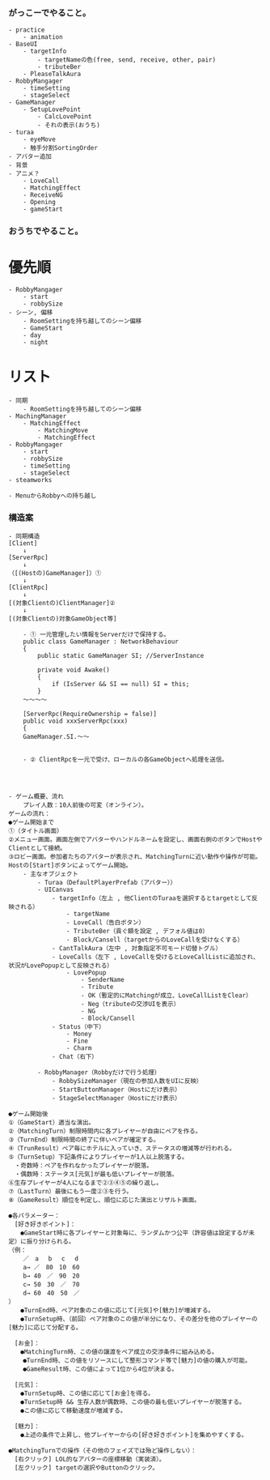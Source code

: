 ﻿### がっこーでやること。
	- practice
		- animation
	- BaseUI
		- targetInfo
			- targetNameの色(free, send, receive, other, pair)
			- tributeBer
		- PleaseTalkAura
	- RobbyMangager
		- timeSetting
		- stageSelect
	- GameManager
		- SetupLovePoint
			- CalcLovePoint
			- それの表示(おうち)
	- turaa
		- eyeMove
		- 触手分割SortingOrder
	- アバター追加
	- 背景
	- アニメ？
		- LoveCall
		- MatchingEffect
		- ReceiveNG
		- Opening
		- gameStart

### おうちでやること。
# 優先順
	- RobbyMangager
		- start
		- robbySize
	- シーン, 偏移
		- RoomSettingを持ち越してのシーン偏移
		- GameStart
		- day
		- night

# リスト
	- 同期
		- RoomSettingを持ち越してのシーン偏移
	- MachingManager
		- MatchingEffect
			- MatchingMove
			- MatchingEffect
	- RobbyMangager
		- start
		- robbySize
		- timeSetting
		- stageSelect
	- steamworks

	- MenuからRobbyへの持ち越し


### 構造案
	- 同期構造
	[Client]
		↓
	[ServerRpc]
		↓
	（[(Hostの)GameManager]）①
		↓
	[ClientRpc]
		↓
	[(対象Clientの)ClientManager]②
		↓
	[(対象Clientの)対象GameObject等]

		- ① 一元管理したい情報をServerだけで保持する。
		public class GameManager : NetworkBehaviour
		{
			public static GameManager SI; //ServerInstance
	
		    private void Awake()
			{
				if (IsServer && SI == null) SI = this;
			}
		～～～～

		[ServerRpc(RequireOwnership = false)]
		public void xxxServerRpc(xxx)
		{
	    GameManager.SI.～～


		- ② ClientRpcを一元で受け、ローカルの各GameObjectへ処理を送信。


	

	- ゲーム概要、流れ
		プレイ人数：10人前後の可変（オンライン）。
	ゲームの流れ：
	●ゲーム開始まで
	①（タイトル画面）
	②メニュー画面。画面左側でアバターやハンドルネームを設定し、画面右側のボタンでHostやClientとして接続。
	③ロビー画面。参加者たちのアバターが表示され、MatchingTurnに近い動作や操作が可能。Hostの[Start]ボタンによってゲーム開始。
		- 主なオブジェクト
			- Turaa（DefaultPlayerPrefab（アバター））
			- UICanvas
				- targetInfo（左上 , 他ClientのTuraaを選択するとtargetとして反映される）
					- targetName
					- LoveCall（告白ボタン）
					- TributeBer（貢ぐ額を設定 , デフォル値は0）
					- Block/Cansell（targetからのLoveCallを受けなくする）
				- CantTalkAura（左中 , 対象指定不可モード切替トグル）
				- LoveCalls（左下 , LoveCallを受けるとLoveCallListに追加され、状況がLovePopupとして反映される）
					- LovePopup
						- SenderName
						- Tribute
						- OK（暫定的にMatchingが成立、LoveCallListをClear）
						- Neg（tributeの交渉UIを表示）
						- NG
						- Block/Cansell
				- Status（中下）
					- Money
					- Fine
					- Charm
				- Chat（右下）

			- RobbyManager（Robbyだけで行う処理）
				- RobbySizeManager（現在の参加人数をUIに反映）
				- StartButtonManager（Hostにだけ表示）
				- StageSelectManager（Hostにだけ表示）

	●ゲーム開始後
	①（GameStart）適当な演出。
	②（MatchingTurn）制限時間内に各プレイヤーが自由にペアを作る。
	③（TurnEnd）制限時間の終了に伴いペアが確定する。
	④（TrunResult）ペア毎にホテルに入っていき、ステータスの増減等が行われる。
	⑤（TurnSetup）下記条件によりプレイヤーが1人以上脱落する。
	　・奇数時：ペアを作れなかったプレイヤーが脱落。
	　・偶数時：ステータス[元気]が最も低いプレイヤーが脱落。
	⑥生存プレイヤーが4人になるまで②③④⑤の繰り返し。	
	⑦（LastTurn）最後にもう一度②③を行う。
	⑧（GameResult）順位を判定し、順位に応じた演出とリザルト画面。

	●各パラメーター：
	　[好き好きポイント]：
	　　●GameStart時に各プレイヤーと対象毎に、ランダムかつ公平（許容値は設定するが未定）に振り分けられる。
	（例：
		／　a　 b　 c　 d
		a→ ／　80　10　60　
		b→ 40　／　90　20
		c→ 50　30　／　70
		d→ 60　40　50　／
	）
	　　●TurnEnd時、ペア対象のこの値に応じて[元気]や[魅力]が増減する。
	　　●TurnSetup時、（前回）ペア対象のこの値が半分になり、その差分を他のプレイヤーの[魅力]に応じて分配する。

	　[お金]：
	　　●MatchingTurn時、この値の譲渡をペア成立の交渉条件に組み込める。
		●TurnEnd時、この値をリソースにして整形コマンド等で[魅力]の値の購入が可能。
		●GameResult時、この値によって1位から4位が決まる。

	　[元気]：
	　　●TurnSetup時、この値に応じて[お金]を得る。
	　　●TurnSetup時 && 生存人数が偶数時、この値の最も低いプレイヤーが脱落する。
	　　●この値に応じて移動速度が増減する。

	　[魅力]：
	　　●上述の条件で上昇し、他プレイヤーからの[好き好きポイント]を集めやすくする。

	●MatchingTurnでの操作（その他のフェイズでは殆ど操作しない）：
	　[右クリック] LOL的なアバターの座標移動（実装済）。
	　[左クリック] targetの選択やButtonのクリック。
